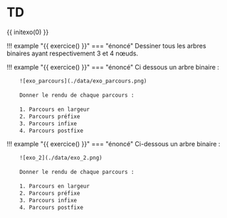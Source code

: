 
# TD

{{ initexo(0) }}


!!! example "{{ exercice() }}"
    === "énoncé"
        Dessiner tous les arbres binaires ayant respectivement 3 et 4 nœuds.


!!! example "{{ exercice() }}"
    === "énoncé"
        Ci dessous un arbre binaire :

        ![exo_parcours](./data/exo_parcours.png)

        Donner le rendu de chaque parcours :

        1. Parcours en largeur
        2. Parcours préfixe
        3. Parcours infixe
        4. Parcours postfixe

!!! example "{{ exercice() }}"
    === "énoncé"
        Ci-dessous un arbre binaire :

        ![exo_2](./data/exo_2.png)

        Donner le rendu de chaque parcours :

        1. Parcours en largeur
        2. Parcours préfixe
        3. Parcours infixe
        4. Parcours postfixe
